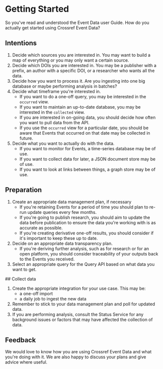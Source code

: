 # Getting Started

So you've read and understood the Event Data user Guide. How do you actually get started using Crossref Event Data?

## Intentions

1. Decide which sources you are interested in. You may want to build a map of everything or you may only want a certain source.
2. Decide which DOIs you are interested in. You may be a publisher with a prefix, an author with a specific DOI, or a researcher who wants all the data.
3. Decide how you want to process it. Are you ingesting into one big database or maybe performing analysis in batches?
4. Decide what timeframe you're interested in.
    - If you want to do a one-off query, you may be interested in the `occurred` view.
    - If you want to maintain an up-to-date database, you may be interested in the `collected` view.
    - If you are interested in on-going data, you should decide how often you want to pull data from the API.
    - If you use the `occurred` view for a particular date, you should be aware that Events that occurred on that date may be collected in future.
3. Decide what you want to actually do with the data.
    - If you want to monitor for Events, a time-series database may be of use.
    - If you want to collect data for later, a JSON document store may be of use.
    - If you want to look at links between things, a graph store may be of use.

## Preparation

1. Create an appropriate data management plan, if necessary
    - If you're retaining Events for a period of time you should plan to re-run update queries every few months.
    - If you're going to publish research, you should aim to update the data before publication to ensure the data you're working with is as accurate as possible.
    - If you're creating derivative one-off results, you should consider if it's important to keep these up to date.
2. Decide on an appropriate data transparency plan.
    - If you're deriving further analysis, such as for research or for an open platform, you should consider traceability of your outputs back to the Events you received.
3. Select an appropriate query for the Query API based on what data you want to get.

## Collect data

1. Create the appropriate integration for your use case. This may be:
    - a one-off import
    - a daily job to ingest the new data
1. Remember to stick to your data management plan and poll for updated data.
2. If you are performing analysis, consult the Status Service for any background issues or factors that may have affected the collection of data.

## Feedback

We would love to know how you are using Crossref Event Data and what you're doing with it. We are also happy to discuss your plans and give advice where useful.